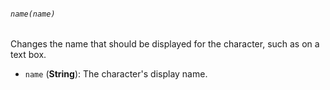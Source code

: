 ###### `name(name)`

Changes the name that should be displayed for the character, such as on a text box.

* `name` (**String**): The character's display name.
